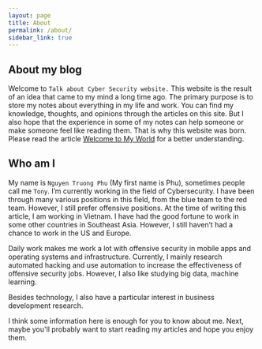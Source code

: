 ```yaml
---
layout: page
title: About
permalink: /about/
sidebar_link: true
---
```


## About my blog

Welcome to `Talk about Cyber Security website.` This website is the result of an idea that came to my mind a long time ago. The primary purpose is to store my notes about everything in my life and work. You can find my knowledge, thoughts, and opinions through the articles on this site. But I also hope that the experience in some of my notes can help someone or make someone feel like reading them. That is why this website was born. Please read the article [Welcome to My World](/2020/05/welcome/) for a better understanding.

## Who am I

My name is `Nguyen Truong Phu` (My first name is Phu), sometimes people call me `Tony`. I’m currently working in the field of Cybersecurity. I have been through many various positions in this field, from the blue team to the red team. However, I still prefer offensive positions. At the time of writing this article, I am working in Vietnam. I have had the good fortune to work in some other countries in Southeast Asia. However, I still haven’t had a chance to work in the US and Europe.

Daily work makes me work a lot with offensive security in mobile apps and operating systems and infrastructure. Currently, I mainly research automated hacking and use automation to increase the effectiveness of offensive security jobs. However, I also like studying big data, machine learning.

Besides technology, I also have a particular interest in business development research.

I think some information here is enough for you to know about me. Next, maybe you'll probably want to start reading my articles and hope you enjoy them.
